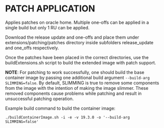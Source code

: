 # PATCH APPLICATION

Applies patches on oracle home. Multiple one-offs can be applied in a single build but only 1 RU can be applied.

Download the release update and one-offs and place them under extensions/patching/patches directory inside subfolders release_update and one_offs respectively.

Once the patches have been placed in the correct directories, use the buildExtensions.sh script to build the extended image with patch support.

**NOTE**: For patching to work successfully, one should build the base container image by passing one additional build argument `--build-arg SLIMMING=false`. By default, SLIMMING is true to remove some components from the image with the intention of making the image slimmer. These removed components cause problems while patching and  result in unsuccessful patching operation.

Example build command to build the container image:

    ./buildContainerImage.sh -i -e -v 19.3.0 -o '--build-arg SLIMMING=false'
